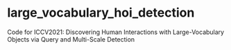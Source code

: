 # large_vocabulary_hoi_detection
Code for ICCV2021: Discovering Human Interactions with Large-Vocabulary Objects via Query and Multi-Scale Detection
